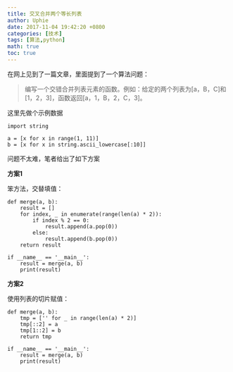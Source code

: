 ```yaml
---
title: 交叉合并两个等长列表
author: Uphie
date: 2017-11-04 19:42:20 +0800
categories: [技术]
tags: [算法,python]
math: true
toc: true
---
```


在网上见到了一篇文章，里面提到了一个算法问题：
>编写一个交错合并列表元素的函数。例如：给定的两个列表为[a，B，C]和[1，2，3]，函数返回[a，1，B，2，C，3]。

这里先做个示例数据
```
import string

a = [x for x in range(1, 11)]
b = [x for x in string.ascii_lowercase[:10]]
```
问题不太难，笔者给出了如下方案

**方案1**

笨方法，交替填值：
```
def merge(a, b):
    result = []
    for index, _ in enumerate(range(len(a) * 2)):
        if index % 2 == 0:
            result.append(a.pop(0))
        else:
            result.append(b.pop(0))
    return result

if __name__ == '__main__':
    result = merge(a, b)
    print(result)
```
**方案2**

使用列表的切片赋值：
```
def merge(a, b):
    tmp = ['' for _ in range(len(a) * 2)]
    tmp[::2] = a
    tmp[1::2] = b
    return tmp

if __name__ == '__main__':
    result = merge(a, b)
    print(result)
```
